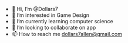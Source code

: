 - 👋 Hi, I’m @Dollars7
- 👀 I’m interested in Game Design
- 🌱 I’m currently learning computer science
- 💞️ I’m looking to collaborate on app
- 📫 How to reach me dollars7allen@gmail.com

<!---
Dollars7/Dollars7 is a ✨ special ✨ repository because its `README.md` (this file) appears on your GitHub profile.
You can click the Preview link to take a look at your changes.
--->
